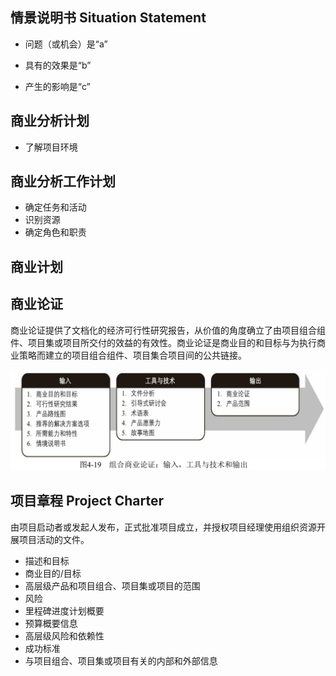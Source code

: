 ## 情景说明书 Situation Statement

* 问题（或机会）是“a”

* 具有的效果是“b”

* 产生的影响是“c”



## 商业分析计划

* 了解项目环境



## 商业分析工作计划

* 确定任务和活动
* 识别资源
* 确定角色和职责



## 商业计划



## 商业论证

商业论证提供了文档化的经济可行性研究报告，从价值的角度确立了由项目组合组件、项目集或项目所交付的效益的有效性。商业论证是商业目的和目标与为执行商业策略而建立的项目组合组件、项目集合项目间的公共链接。

![](../../images/商业论证.png)

## 项目章程 Project Charter

由项目启动者或发起人发布，正式批准项目成立，并授权项目经理使用组织资源开展项目活动的文件。

* 描述和目标
* 商业目的/目标
* 高层级产品和项目组合、项目集或项目的范围
* 风险
* 里程碑进度计划概要
* 预算概要信息
* 高层级风险和依赖性
* 成功标准
* 与项目组合、项目集或项目有关的内部和外部信息

